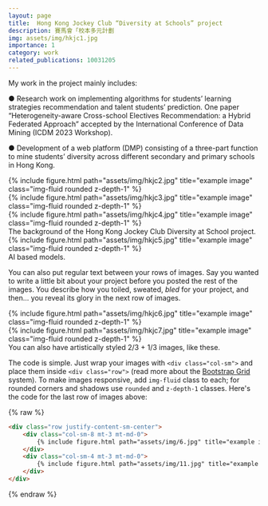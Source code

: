 ```yaml
---
layout: page
title:  Hong Kong Jockey Club “Diversity at Schools” project
description: 賽馬會「校本多元計劃
img: assets/img/hkjc1.jpg
importance: 1
category: work
related_publications: 10031205
---
```

My work in the project mainly includes:

● Research work on implementing algorithms for students’ learning strategies recommendation and talent students’ prediction. One paper “Heterogeneity-aware Cross-school Electives Recommendation: a Hybrid Federated Approach” accepted by the International Conference of Data Mining (ICDM 2023 Workshop).

● Development of a web platform (DMP) consisting of a three-part function to mine students’ diversity across different secondary and primary schools in Hong Kong.

<div class="row">
    <div class="col-sm mt-3 mt-md-0">
        {% include figure.html path="assets/img/hkjc2.jpg" title="example image" class="img-fluid rounded z-depth-1" %}
    </div>
    <div class="col-sm mt-3 mt-md-0">
        {% include figure.html path="assets/img/hkjc3.jpg" title="example image" class="img-fluid rounded z-depth-1" %}
    </div>
    <div class="col-sm mt-3 mt-md-0">
        {% include figure.html path="assets/img/hkjc4.jpg" title="example image" class="img-fluid rounded z-depth-1" %}
    </div>
</div>
<div class="caption">
    The background of the Hong Kong Jockey Club Diversity at School project.
</div>
<div class="row">
    <div class="col-sm mt-3 mt-md-0">
        {% include figure.html path="assets/img/hkjc5.jpg" title="example image" class="img-fluid rounded z-depth-1" %}
    </div>
</div>
<div class="caption">
    AI based models.
</div>

You can also put regular text between your rows of images.
Say you wanted to write a little bit about your project before you posted the rest of the images.
You describe how you toiled, sweated, *bled* for your project, and then... you reveal its glory in the next row of images.


<div class="row justify-content-sm-center">
    <div class="col-sm-8 mt-3 mt-md-0">
        {% include figure.html path="assets/img/hkjc6.jpg" title="example image" class="img-fluid rounded z-depth-1" %}
    </div>
    <div class="col-sm-4 mt-3 mt-md-0">
        {% include figure.html path="assets/img/hkjc7.jpg" title="example image" class="img-fluid rounded z-depth-1" %}
    </div>
</div>
<div class="caption">
    You can also have artistically styled 2/3 + 1/3 images, like these.
</div>


The code is simple.
Just wrap your images with `<div class="col-sm">` and place them inside `<div class="row">` (read more about the <a href="https://getbootstrap.com/docs/4.4/layout/grid/">Bootstrap Grid</a> system).
To make images responsive, add `img-fluid` class to each; for rounded corners and shadows use `rounded` and `z-depth-1` classes.
Here's the code for the last row of images above:

{% raw %}
```html
<div class="row justify-content-sm-center">
    <div class="col-sm-8 mt-3 mt-md-0">
        {% include figure.html path="assets/img/6.jpg" title="example image" class="img-fluid rounded z-depth-1" %}
    </div>
    <div class="col-sm-4 mt-3 mt-md-0">
        {% include figure.html path="assets/img/11.jpg" title="example image" class="img-fluid rounded z-depth-1" %}
    </div>
</div>
```
{% endraw %}
